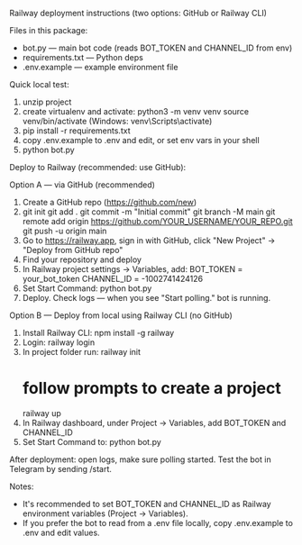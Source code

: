 Railway deployment instructions (two options: GitHub or Railway CLI)

Files in this package:
- bot.py                — main bot code (reads BOT_TOKEN and CHANNEL_ID from env)
- requirements.txt      — Python deps
- .env.example          — example environment file

Quick local test:
1) unzip project
2) create virtualenv and activate:
   python3 -m venv venv
   source venv/bin/activate   (Windows: venv\Scripts\activate)
3) pip install -r requirements.txt
4) copy .env.example to .env and edit, or set env vars in your shell
5) python bot.py

Deploy to Railway (recommended: use GitHub):

Option A — via GitHub (recommended)
1) Create a GitHub repo (https://github.com/new)
2) git init
   git add .
   git commit -m "Initial commit"
   git branch -M main
   git remote add origin https://github.com/YOUR_USERNAME/YOUR_REPO.git
   git push -u origin main
3) Go to https://railway.app, sign in with GitHub, click "New Project" -> "Deploy from GitHub repo"
4) Find your repository and deploy
5) In Railway project settings -> Variables, add:
   BOT_TOKEN = your_bot_token
   CHANNEL_ID = -1002741424126
6) Set Start Command: python bot.py
7) Deploy. Check logs — when you see "Start polling." bot is running.

Option B — Deploy from local using Railway CLI (no GitHub)
1) Install Railway CLI:
   npm install -g railway
2) Login: railway login
3) In project folder run:
   railway init
   # follow prompts to create a project
   railway up
4) In Railway dashboard, under Project -> Variables, add BOT_TOKEN and CHANNEL_ID
5) Set Start Command to: python bot.py

After deployment: open logs, make sure polling started. Test the bot in Telegram by sending /start.

Notes:
- It's recommended to set BOT_TOKEN and CHANNEL_ID as Railway environment variables (Project -> Variables).
- If you prefer the bot to read from a .env file locally, copy .env.example to .env and edit values.
